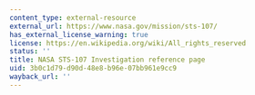 ```yaml
---
content_type: external-resource
external_url: https://www.nasa.gov/mission/sts-107/
has_external_license_warning: true
license: https://en.wikipedia.org/wiki/All_rights_reserved
status: ''
title: NASA STS-107 Investigation reference page
uid: 3b0c1d79-d90d-48e8-b96e-07bb961e9cc9
wayback_url: ''
---
```

